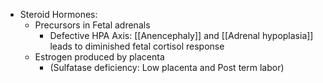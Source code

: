 - Steroid Hormones:
	- Precursors in Fetal adrenals
		- Defective HPA Axis: [[Anencephaly]] and [[Adrenal hypoplasia]] leads to diminished fetal cortisol response
	- Estrogen produced by placenta
		- (Sulfatase deficiency: Low placenta and Post term labor)